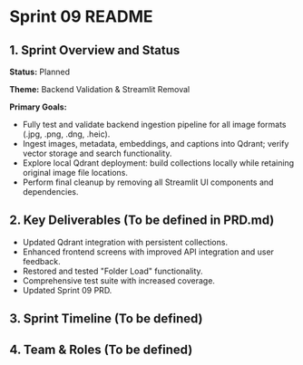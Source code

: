 # Sprint 09 README

## 1. Sprint Overview and Status

**Status:** Planned

**Theme:** Backend Validation & Streamlit Removal

**Primary Goals:**
- Fully test and validate backend ingestion pipeline for all image formats (.jpg, .png, .dng, .heic).
- Ingest images, metadata, embeddings, and captions into Qdrant; verify vector storage and search functionality.
- Explore local Qdrant deployment: build collections locally while retaining original image file locations.
- Perform final cleanup by removing all Streamlit UI components and dependencies.

## 2. Key Deliverables (To be defined in PRD.md)

-   Updated Qdrant integration with persistent collections.
-   Enhanced frontend screens with improved API integration and user feedback.
-   Restored and tested "Folder Load" functionality.
-   Comprehensive test suite with increased coverage.
-   Updated Sprint 09 PRD.

## 3. Sprint Timeline (To be defined)

## 4. Team & Roles (To be defined) 